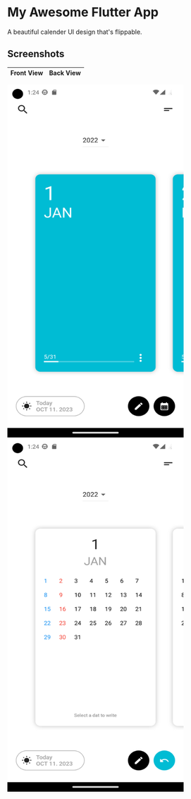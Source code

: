 # My Awesome Flutter App

A beautiful calender UI design that's flippable.

## Screenshots

Front View            |  Back View
:-------------------------:|:-------------------------:

<img src="screenshots/front_screen.png" alt="App Screenshot" width="400" height="800">             <img src="screenshots/back_screen.png" alt="App Screenshot" width="400" height="800"> 

